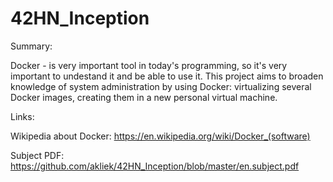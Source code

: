 # 42HN_Inception
Summary:

Docker - is very important tool in today's programming, so it's very important to undestand it and be able to use it. This project aims to broaden knowledge of system administration by using Docker: virtualizing several Docker images, creating them in a new personal virtual machine.

Links:

Wikipedia about Docker: https://en.wikipedia.org/wiki/Docker_(software)

Subject PDF: https://github.com/akliek/42HN_Inception/blob/master/en.subject.pdf
